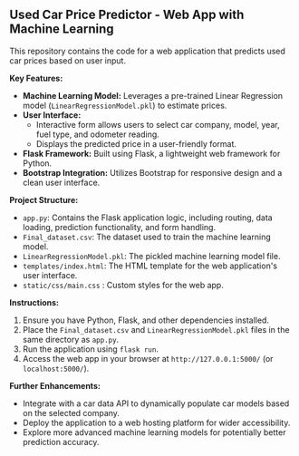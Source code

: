 ## Used Car Price Predictor - Web App with Machine Learning

This repository contains the code for a web application that predicts used car prices based on user input. 

**Key Features:**

* **Machine Learning Model:** Leverages a pre-trained Linear Regression model (`LinearRegressionModel.pkl`) to estimate prices.
* **User Interface:** 
    * Interactive form allows users to select car company, model, year, fuel type, and odometer reading.
    * Displays the predicted price in a user-friendly format.
* **Flask Framework:** Built using Flask, a lightweight web framework for Python.
* **Bootstrap Integration:** Utilizes Bootstrap for responsive design and a clean user interface.

**Project Structure:**

* `app.py`: Contains the Flask application logic, including routing, data loading, prediction functionality, and form handling.
* `Final_dataset.csv`: The dataset used to train the machine learning model.
* `LinearRegressionModel.pkl`: The pickled machine learning model file.
* `templates/index.html`: The HTML template for the web application's user interface.
* `static/css/main.css` : Custom styles for the web app.

**Instructions:**

1. Ensure you have Python, Flask, and other dependencies installed.
2. Place the `Final_dataset.csv` and `LinearRegressionModel.pkl` files in the same directory as `app.py`.
3. Run the application using `flask run`.
4. Access the web app in your browser at `http://127.0.0.1:5000/` (or `localhost:5000/`).

**Further Enhancements:**

* Integrate with a car data API to dynamically populate car models based on the selected company.
* Deploy the application to a web hosting platform for wider accessibility.
* Explore more advanced machine learning models for potentially better prediction accuracy.

